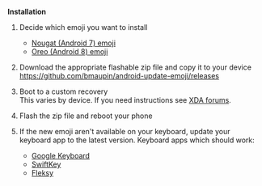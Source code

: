 **Installation**

1. Decide which emoji you want to install
    - [Nougat (Android 7) emoji](https://emojipedia.org/google/android-7.0/)
    - [Oreo (Android 8) emoji](https://emojipedia.org/google/android-8.0/)

2. Download the appropriate flashable zip file and copy it to your device  
  https://github.com/bmaupin/android-update-emoji/releases

3. Boot to a custom recovery  
  This varies by device. If you need instructions see [XDA forums](https://forum.xda-developers.com/).

4. Flash the zip file and reboot your phone

5. If the new emoji aren't available on your keyboard, update your keyboard app to the latest version. Keyboard apps which should work:
    - [Google Keyboard](https://play.google.com/store/apps/details?id=com.google.android.inputmethod.latin)
    - [SwiftKey](https://play.google.com/store/apps/details?id=com.touchtype.swiftkey)
    - [Fleksy](https://play.google.com/store/apps/details?id=com.syntellia.fleksy.keyboard)
